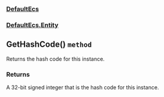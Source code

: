 ### [DefaultEcs](./DefaultEcs.md 'DefaultEcs')
### [DefaultEcs.Entity](./DefaultEcs-Entity.md 'DefaultEcs.Entity')
## GetHashCode() `method`
Returns the hash code for this instance.
### Returns
A 32-bit signed integer that is the hash code for this instance.

